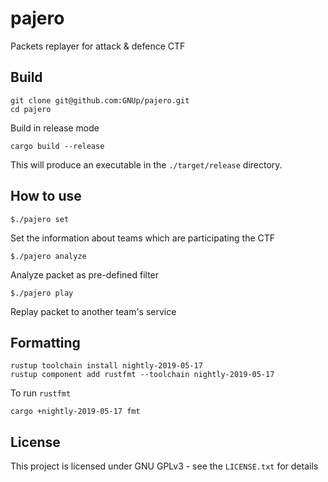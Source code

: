 # pajero

Packets replayer for attack &amp; defence CTF

## Build

```
git clone git@github.com:GNUp/pajero.git
cd pajero
```

Build in release mode

```
cargo build --release
```

This will produce an executable in the `./target/release` directory.

## How to use

```
$./pajero set
```

Set the information about teams which are participating the CTF

```
$./pajero analyze
```

Analyze packet as pre-defined filter

```
$./pajero play
```

Replay packet to another team's service

## Formatting

```
rustup toolchain install nightly-2019-05-17
rustup component add rustfmt --toolchain nightly-2019-05-17
```

To run `rustfmt`

```
cargo +nightly-2019-05-17 fmt
```

## License

This project is licensed under GNU GPLv3 - see the `LICENSE.txt` for details
